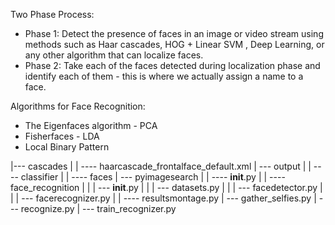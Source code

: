 Two Phase Process:
- Phase 1: Detect the presence of faces in an image or video stream using methods such as Haar cascades, HOG + Linear SVM , Deep Learning, or any other algorithm that can localize faces.
- Phase 2: Take each of the faces detected during localization phase and identify each of them - this is where we actually assign a name to a face.

Algorithms for Face Recognition:
- The Eigenfaces algorithm - PCA
- Fisherfaces - LDA
- Local Binary Pattern


|--- cascades
|    | ---- haarcascade_frontalface_default.xml
| --- output
|    | ---- classifier
|    | ---- faces
| --- pyimagesearch
|    | ---- __init__.py
|    | ---- face_recognition
|    |      | --- __init__.py
|    |      | --- datasets.py
|    |      | --- facedetector.py
|    |      | --- facerecognizer.py
|    | ---- resultsmontage.py
| --- gather_selfies.py
| --- recognize.py
| --- train_recognizer.py

